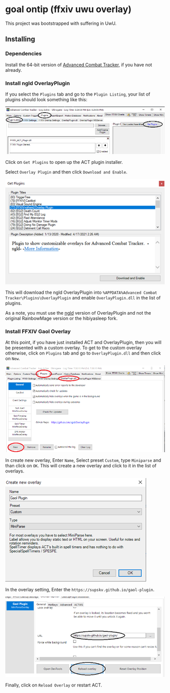 # goal ontip (ffxiv uwu overlay)

This project was bootstrapped with suffering in UwU.

## Installing

### Dependencies

Install the 64-bit version of [Advanced Combat Tracker](http://advancedcombattracker.com/), if you have not already.

### Install ngld OverlayPlugin

If you select the `Plugins` tab and go to the `Plugin Listing`,
your list of plugins should look something like this:

![get plugin listing screenshot](screenshots/overlayplugin_get_plugin.png)

Click on `Get Plugins` to open up the ACT plugin installer.

Select `Overlay Plugin` and then click `Download and Enable`.

![overlay plugin selection screenshot](screenshots/overlayplugin_enable.png)

This will download the ngld OverlayPlugin into
`%APPDATA%Advanced Combat Tracker\Plugins\OverlayPlugin`
and enable `OverlayPlugin.dll` in the list of plugins.

As a note, you must use the [ngld](https://github.com/ngld) version of
OverlayPlugin and not the original RainbowMage version or the hibiyasleep fork.

### Install FFXIV Gaol Overlay

At this point, if you have just installed ACT and OverlayPlugin,
then you will be presented with a custom overlay.
To get to the custom overlay otherwise,
click on `Plugins` tab and go to `OverlayPlugin.dll` and then click on `New`.

![create custom overlay screenshot](screenshots/plugin_overlayplugin.png)

In create new overlay,
Enter `Name`, Select preset `Custom`, type `Miniparse` and than click on `OK`.
This will create a new overlay and click to it in the list of overlays.

![create new overlay screenshot](screenshots/create_gaol_miniparse.png)

In the overlay setting, Enter the `https://supskv.github.io/gaol-plugin`.

![start gaol overlay screenshot](screenshots/start_gaol_plugin.png)

Finally, click on `Reload Overlay` or restart ACT.
